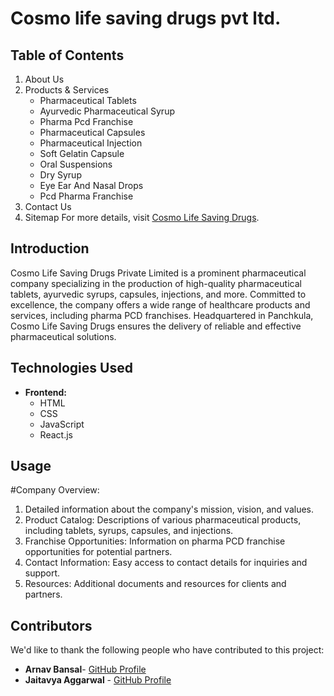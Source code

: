 # Cosmo life saving drugs pvt ltd.

## Table of Contents
1. About Us
2. Products & Services
   - Pharmaceutical Tablets
   - Ayurvedic Pharmaceutical Syrup
   - Pharma Pcd Franchise
   - Pharmaceutical Capsules
   - Pharmaceutical Injection
   - Soft Gelatin Capsule
   - Oral Suspensions
   - Dry Syrup
   - Eye Ear And Nasal Drops
   - Pcd Pharma Franchise
3. Contact Us
4. Sitemap
For more details, visit [Cosmo Life Saving Drugs](https://www.cosmolifesaving.com/).

## Introduction
Cosmo Life Saving Drugs Private Limited is a prominent pharmaceutical company specializing in the production of high-quality pharmaceutical tablets, ayurvedic syrups, capsules, injections, and more. Committed to excellence, the company offers a wide range of healthcare products and services, including pharma PCD franchises. Headquartered in Panchkula, Cosmo Life Saving Drugs ensures the delivery of reliable and effective pharmaceutical solutions.

## Technologies Used
- **Frontend:**
  - HTML
  - CSS
  - JavaScript
  - React.js

## Usage
#Company Overview: 
1. Detailed information about the company's mission, vision, and values.
2. Product Catalog: Descriptions of various pharmaceutical products, including tablets, syrups, capsules, and injections.
3. Franchise Opportunities: Information on pharma PCD franchise opportunities for potential partners.
4. Contact Information: Easy access to contact details for inquiries and support.
5. Resources: Additional documents and resources for clients and partners.

## Contributors
We'd like to thank the following people who have contributed to this project:

- **Arnav Bansal**- [GitHub Profile](https://github.com/arnavbansal2764)
- **Jaitavya Aggarwal** - [GitHub Profile](https://github.com/Jaitavya2808)

